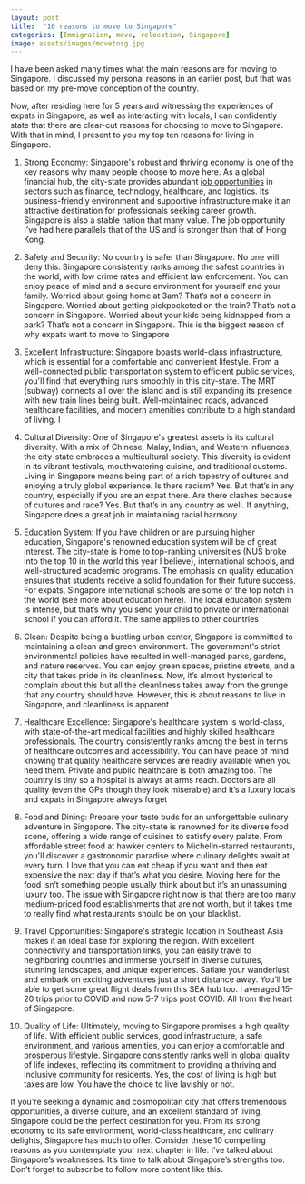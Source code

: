 ```yaml
---
layout: post
title:  "10 reasons to move to Singapore"
categories: [Immigration, move, relocation, Singapore]
image: assets/images/movetosg.jpg
---
```


I have been asked many times what the main reasons are for moving to Singapore. I discussed my personal reasons in an earlier post, but that was based on my pre-move conception of the country. 

Now, after residing here for 5 years and witnessing the experiences of expats in Singapore, as well as interacting with locals, I can confidently state that there are clear-cut reasons for choosing to move to Singapore. With that in mind, I present to you my top ten reasons for living in Singapore.

1. Strong Economy: Singapore's robust and thriving economy is one of the key reasons why many people choose to move here. As a global financial hub, the city-state provides abundant [job opportunities](https://fromhktosg.github.io/singapore-job-landscape/) in sectors such as finance, technology, healthcare, and logistics. Its business-friendly environment and supportive infrastructure make it an attractive destination for professionals seeking career growth. Singapore is also a stable nation that many value. The job opportunity I’ve had here parallels that of the US and is stronger than that of Hong Kong.

2. Safety and Security: No country is safer than Singapore. No one will deny this. Singapore consistently ranks among the safest countries in the world, with low crime rates and efficient law enforcement. You can enjoy peace of mind and a secure environment for yourself and your family. Worried about going home at 3am? That’s not a concern in Singapore. Worried about getting pickpocketed on the train? That’s not a concern in Singapore. Worried about your kids being kidnapped from a park? That’s not a concern in Singapore. This is the biggest reason of why expats want to move to Singapore

3. Excellent Infrastructure: Singapore boasts world-class infrastructure, which is essential for a comfortable and convenient lifestyle. From a well-connected public transportation system to efficient public services, you'll find that everything runs smoothly in this city-state. The MRT (subway) connects all over the island and is still expanding its presence with new train lines being built. Well-maintained roads, advanced healthcare facilities, and modern amenities contribute to a high standard of living. I

4. Cultural Diversity: One of Singapore's greatest assets is its cultural diversity. With a mix of Chinese, Malay, Indian, and Western influences, the city-state embraces a multicultural society. This diversity is evident in its vibrant festivals, mouthwatering cuisine, and traditional customs. Living in Singapore means being part of a rich tapestry of cultures and enjoying a truly global experience. Is there racism? Yes. But that’s in any country, especially if you are an expat there. Are there clashes because of cultures and race? Yes. But that’s in any country as well. If anything, Singapore does a great job in maintaining racial harmony.

5. Education System: If you have children or are pursuing higher education, Singapore's renowned education system will be of great interest. The city-state is home to top-ranking universities (NUS broke into the top 10 in the world this year I believe), international schools, and well-structured academic programs. The emphasis on quality education ensures that students receive a solid foundation for their future success. For expats, Singapore international schools are some of the top notch in the world (see more about education here). The local education system is intense, but that’s why you send your child to private or international school if you can afford it. The same applies to other countries

6. Clean: Despite being a bustling urban center, Singapore is committed to maintaining a clean and green environment. The government's strict environmental policies have resulted in well-managed parks, gardens, and nature reserves. You can enjoy green spaces, pristine streets, and a city that takes pride in its cleanliness. Now, it’s almost hysterical to complain about this but all the cleanliness takes away from the grunge that any country should have. However, this is about reasons to live in Singapore, and cleanliness is apparent

7. Healthcare Excellence: Singapore's healthcare system is world-class, with state-of-the-art medical facilities and highly skilled healthcare professionals. The country consistently ranks among the best in terms of healthcare outcomes and accessibility. You can have peace of mind knowing that quality healthcare services are readily available when you need them. Private and public healthcare is both amazing too. The country is tiny so a hospital is always at arms reach. Doctors are all quality (even the GPs though they look miserable) and it’s a luxury locals and expats in Singapore always forget

8. Food and Dining: Prepare your taste buds for an unforgettable culinary adventure in Singapore. The city-state is renowned for its diverse food scene, offering a wide range of cuisines to satisfy every palate. From affordable street food at hawker centers to Michelin-starred restaurants, you'll discover a gastronomic paradise where culinary delights await at every turn. I love that you can eat cheap if you want and then eat expensive the next day if that’s what you desire. Moving here for the food isn’t something people usually think about but it’s an unassuming luxury too. The issue with Singapore right now is that there are too many medium-priced food establishments that are not worth, but it takes time to really find what restaurants should be on your blacklist.

9. Travel Opportunities: Singapore's strategic location in Southeast Asia makes it an ideal base for exploring the region. With excellent connectivity and transportation links, you can easily travel to neighboring countries and immerse yourself in diverse cultures, stunning landscapes, and unique experiences. Satiate your wanderlust and embark on exciting adventures just a short distance away. You’ll be able to get some great flight deals from this SEA hub too. I averaged 15-20 trips prior to COVID and now 5-7 trips post COVID. All from the heart of Singapore. 

10. Quality of Life: Ultimately, moving to Singapore promises a high quality of life. With efficient public services, good infrastructure, a safe environment, and various amenities, you can enjoy a comfortable and prosperous lifestyle. Singapore consistently ranks well in global quality of life indexes, reflecting its commitment to providing a thriving and inclusive community for residents. Yes, the cost of living is high but taxes are low. You have the choice to live lavishly or not.

If you're seeking a dynamic and cosmopolitan city that offers tremendous opportunities, a diverse culture, and an excellent standard of living, Singapore could be the perfect destination for you. From its strong economy to its safe environment, world-class healthcare, and culinary delights, Singapore has much to offer. Consider these 10 compelling reasons as you contemplate your next chapter in life. I’ve talked about Singapore’s weaknesses. It’s time to talk about Singapore’s strengths too. Don’t forget to subscribe to follow more content like this. 

